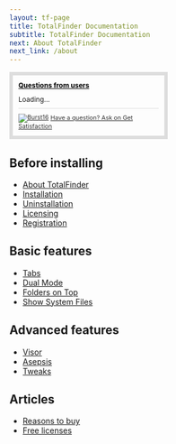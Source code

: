 ```yaml
---
layout: tf-page
title: TotalFinder Documentation
subtitle: TotalFinder Documentation
next: About TotalFinder
next_link: /about
---
```


<div class="doc-home-side">
<style media='all' type='text/css'>
div#gsfn_list_widget img { border: none; }
div#gsfn_list_widget { font-size: 12px; width: 250px; border: 6px solid #DDD; padding: 10px; }
div#gsfn_list_widget a.widget_title { color: #000; display: block; margin-bottom: 10px; font-weight: bold; }
div#gsfn_list_widget .powered_by { margin-top: 8px; padding-top: 8px; border-top: 1px solid #DDD; }
div#gsfn_list_widget .powered_by a { color: #333; font-size: 90%; }
div#gsfn_list_widget div#gsfn_content { }
div#gsfn_list_widget div#gsfn_content li { text-align:left; margin-bottom:6px; }
div#gsfn_list_widget div#gsfn_content a.gsfn_link { line-height: 1; }
div#gsfn_list_widget div#gsfn_content span.time { font-size: 90%; padding-left: 3px; }
div#gsfn_list_widget div#gsfn_content p.gsfn_summary { margin-top: 2px }
</style>

<div id='gsfn_list_widget'>
<a href="http://support.binaryage.com" class="widget_title">Questions from users</a>
<div id='gsfn_content'>Loading...</div>
<div class='powered_by'>
<a href="http://support.binaryage.com"><img alt="Burst16" src="http://getsatisfaction.com/images/burst16.png" style="vertical-align: middle;" /></a>
<a href="http://support.binaryage.com">Have a question? Ask on Get Satisfaction</a>
</div>
</div>
</div>

## Before installing

* [About TotalFinder](/about)
* [Installation](/installation)
* [Uninstallation](/uninstallation)
* [Licensing](/licensing)
* [Registration](/registration)

## Basic features

* [Tabs](/tabs)
* [Dual Mode](/dual-mode)
* [Folders on Top](/folders-on-top)
* [Show System Files](/show-system-files)

## Advanced features

* [Visor](/visor)
* [Asepsis](/asepsis)
* [Tweaks](/tweaks)

## Articles

* [Reasons to buy](/reasons-to-buy)
* [Free licenses](/free-licenses)

<script src="http://getsatisfaction.com/binaryage/widgets/javascripts/840ea68bc6/widgets.js" type="text/javascript"></script>
<script src="http://getsatisfaction.com/binaryage/topics.widget?callback=gsfnTopicsCallback&amp;limit=12&amp;product=binaryage_totalfinder&amp;sort=last_active_at&amp;style=question" type="text/javascript"></script>